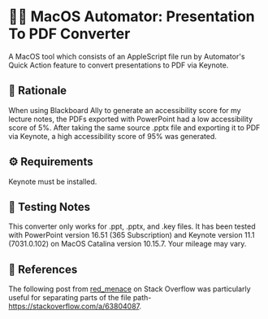 # 👩‍💻 MacOS Automator: Presentation To PDF Converter

A MacOS tool which consists of an AppleScript file run by Automator's Quick Action feature to convert presentations to PDF via Keynote.

## 🤔 Rationale
When using Blackboard Ally to generate an accessibility score for my lecture notes, the PDFs exported with PowerPoint had a low accessibility score of 5%. After taking the same source .pptx file and exporting it to PDF via Keynote, a high accessibility score of 95% was generated.

## ⚙️ Requirements
Keynote must be installed.

## 🔨 Testing Notes
This converter only works for .ppt, .pptx, and .key files.  It has been tested with PowerPoint version 16.51 (365 Subscription) and Keynote version 11.1 (7031.0.102) on MacOS Catalina version 10.15.7. Your mileage may vary.

## 📖 References
The following post from <a href="https://stackoverflow.com/users/10853463/red-menace">red_menace</a> on Stack Overflow was particularly useful for separating parts of the file path- <a href="https://stackoverflow.com/a/63804087">https://stackoverflow.com/a/63804087</a>.
